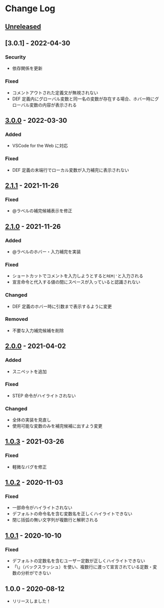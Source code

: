 # Change Log

## [Unreleased]

## [3.0.1] - 2022-04-30

### Security

- 依存関係を更新

### Fixed

- コメントアウトされた定義文が無視されない
- DEF 定義内にグローバル変数と同一名の変数が存在する場合、ホバー時にグローバル変数の内容が表示される

## [3.0.0] - 2022-03-30

### Added

- VSCode for the Web に対応

### Fixed

- DEF 定義の末端行でローカル変数が入力補完に表示されない

## [2.1.1] - 2021-11-26

### Fixed

- @ラベルの補完候補表示を修正

## [2.1.0] - 2021-11-26

### Added

- @ラベルのホバー・入力補完を実装

### Fixed

- ショートカットでコメントを入力しようとすると`REM|'`と入力される
- 宣言命令と代入する値の間にスペースが入っていると認識されない

### Changed

- DEF 定義のホバー時に引数まで表示するように変更

### Removed

- 不要な入力補完候補を削除

## [2.0.0] - 2021-04-02

### Added

- スニペットを追加

### Fixed

- STEP 命令がハイライトされない

### Changed

- 全体の実装を見直し
- 使用可能な変数のみを補完候補に出すよう変更

## [1.0.3] - 2021-03-26

### Fixed

- 軽微なバグを修正

## [1.0.2] - 2020-11-03

### Fixed

- 一部命令がハイライトされない
- デフォルトの命令名を含む変数名を正しくハイライトできない
- 閉じ括弧の無い文字列が複数行と解釈される

## [1.0.1] - 2020-10-10

### Fixed

- デフォルトの定数名を含むユーザー定数が正しくハイライトできない
- 「\」（バックスラッシュ）を使い、複数行に渡って宣言されている定数・変数の分析ができない

## 1.0.0 - 2020-08-12

- リリースしました！

[unreleased]: https://github.com/arrow2nd/sb4-extension/compare/v3.0.0...HEAD
[3.0.0]: https://github.com/arrow2nd/sb4-extension/compare/v2.1.1...v3.0.0
[2.1.1]: https://github.com/arrow2nd/sb4-extension/compare/v2.1.0...v2.1.1
[2.1.0]: https://github.com/arrow2nd/sb4-extension/compare/v2.0.0...v2.1.0
[2.0.0]: https://github.com/arrow2nd/sb4-extension/compare/v1.0.3...v2.0.0
[1.0.3]: https://github.com/arrow2nd/sb4-extension/compare/v1.0.2...v1.0.3
[1.0.2]: https://github.com/arrow2nd/sb4-extension/compare/v1.0.1...v1.0.2
[1.0.1]: https://github.com/arrow2nd/sb4-extension/compare/v1.0.0...v1.0.1

